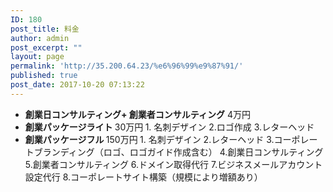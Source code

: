 ```yaml
---
ID: 180
post_title: 料金
author: admin
post_excerpt: ""
layout: page
permalink: 'http://35.200.64.23/%e6%96%99%e9%87%91/'
published: true
post_date: 2017-10-20 07:13:22
---
```

<ul>
 	<li><strong>創業日コンサルティング+ 創業者コンサルティング</strong>
4万円</li>
 	<li><strong>創業パッケージライト
</strong>30万円<strong>
</strong>1. 名刺デザイン
2.ロゴ作成
3.レターヘッド
<strong>
</strong></li>
 	<li><strong>創業パッケージフル
</strong>150万円<strong>
</strong>1. 名刺デザイン
2.レターヘッド
3.コーポレートブランディング（ロゴ、ロゴガイド作成含む）
4.創業日コンサルティング
5.創業者コンサルティング
6.ドメイン取得代行
7.ビジネスメールアカウント設定代行
8.コーポレートサイト構築（規模により増額あり）</li>
</ul>